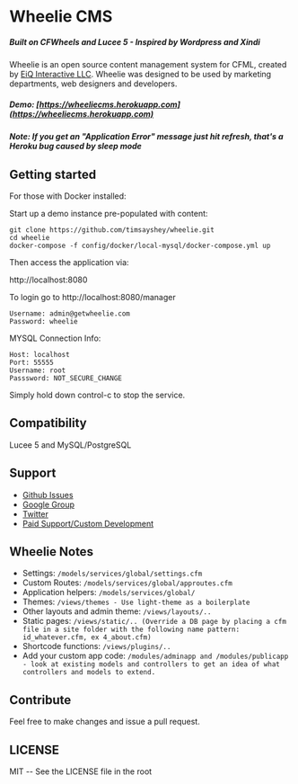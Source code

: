 # Wheelie CMS

##### Built on CFWheels and Lucee 5 - Inspired by Wordpress and Xindi

Wheelie is an open source content management system for CFML, created by [EiQ Interactive LLC](https://eiqinteractive.com). Wheelie was designed to be used by marketing departments, web designers and developers.

##### Demo: [https://wheeliecms.herokuapp.com](https://wheeliecms.herokuapp.com)
##### Note: If you get an "Application Error" message just hit refresh, that's a Heroku bug caused by sleep mode

## Getting started

For those with Docker installed:

Start up a demo instance pre-populated with content:

```
git clone https://github.com/timsayshey/wheelie.git
cd wheelie
docker-compose -f config/docker/local-mysql/docker-compose.yml up
```

Then access the application via:

http://localhost:8080

To login go to http://localhost:8080/manager

```
Username: admin@getwheelie.com
Password: wheelie
```

MYSQL Connection Info:

```
Host: localhost
Port: 55555
Username: root
Passsword: NOT_SECURE_CHANGE
```

Simply hold down control-c to stop the service.

## Compatibility

Lucee 5 and MySQL/PostgreSQL

## Support

* [Github Issues](https://github.com/timsayshey/wheelie/issues)
* [Google Group](https://groups.google.com/forum/#!forum/wheelie-cms)
* [Twitter](http://twitter.com/wheeliecms)
* [Paid Support/Custom Development](http://eiqinteractive.com)

## Wheelie Notes

* Settings:  `/models/services/global/settings.cfm`
* Custom Routes: `/models/services/global/approutes.cfm`
* Application helpers: `/models/services/global/`
* Themes: `/views/themes - Use light-theme as a boilerplate`
* Other layouts and admin theme: `/views/layouts/..`
* Static pages: `/views/static/.. (Override a DB page by placing a cfm file in a site folder with the following name pattern: id_whatever.cfm, ex 4_about.cfm)`
* Shortcode functions: `/views/plugins/..`
* Add your custom app code: `/modules/adminapp and /modules/publicapp - look at existing models and controllers to get an idea of what controllers and models to extend.`

## Contribute

Feel free to make changes and issue a pull request.

## LICENSE

MIT -- See the LICENSE file in the root
